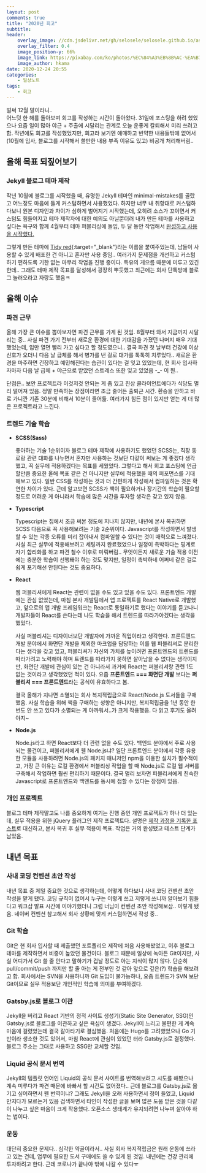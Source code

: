 ```yaml
---
layout: post
comments: true
title: "2020년 회고"
subtitle:
header:
    overlay_image: //cdn.jsdelivr.net/gh/selosele/selosele.github.io/assets/images/thumb/year2021_thumb01.jpg
    overlay_filter: 0.4
    image_position-y: 66%
    image_link: https://pixabay.com/ko/photos/%EC%84%A3%EB%8B%AC-%EA%B7%B8%EB%AF%90-%EC%83%88-%ED%95%B4%EC%9D%98-%EC%9D%B4%EB%B8%8C-5829158/
    image_author: hkama
date: 2020-12-24 20:55
categories:
    - 일상노트
tags:
    - 회고
---
```


벌써 12월 말이라니..  
어느덧 한 해를 돌아보며 회고를 작성하는 시간이 돌아왔다. 31일에 포스팅을 하려 했었으나 요즘 일이 많아 야근 + 주출에 시달리는 관계로 오늘 운좋게 칼퇴해서 미리 쓰려고 함. 작년에도 회고를 작성했었지만, 회고라 보기엔 애매하고 빈약한 내용들밖에 없어서(10월에 입사, 블로그를 시작해서 쓸만한 내용 부족 이유도 있고) 비공개 처리해버림..

## 올해 목표 되짚어보기

### Jekyll 블로그 테마 제작

작년 10월에 블로그를 시작했을 때, 유명한 Jekyll 테마인 minimal-mistakes를 골랐고 어느정도 마음에 들게 커스텀하면서 사용했었다. 하지만 너무 내 취향대로 커스텀하다보니 원본 디자인과 차이가 심하게 벌어지기 시작했는데, 오히려 소스가 꼬이면서 커스텀도 힘들어지고 테마 제작자에 대한 예의도 아닐뿐더러 내가 만든 테마를 사용하고 싶다는 욕구와 함께 4월부터 테마 퍼블리싱에 돌입, 두 달 동안 작업해서 [완성하고 사용을 시작했다.](/2020/06/24/made-jekyll-theme/)

그렇게 만든 테마에 [Tidy red](https://selosele.github.io/jekyll-theme-tidyred){:target="_blank"}라는 이름을 붙여주었는데, 남들이 사용할 수 있게 배포한 건 아니고 혼자만 사용 중임.. 여러가지 문제점을 개선하고 커스텀하기 편하도록 기한 없는 마무리 작업을 진행 중이다. 특유의 게으름 때문에 미루고 있긴 한데.. 그래도 테마 제작 목표를 달성해서 굉장히 뿌듯했고 최근에는 회사 단톡방에 블로그 놀러오라고 자랑도 했음ㅋ

## 올해 이슈

### 파견 근무

올해 가장 큰 이슈를 뽑아보자면 파견 근무를 가게 된 것임. 8월부터 와서 지금까지 시달리는 중.. 사실 파견 가기 전부터 새로운 환경에 대한 기대감을 가졌던 나머지 매우 기대했었는데, 입만 열면 빨리 가고 싶다고 할 정도였으니.. 결국 파견 첫 날부터 건강에 이상 신호가 오더니 다음 날 급체를 해서 병가를 낸 걸로 대가를 톡톡히 치루었다.. 새로운 환경을 마주하면 긴장하고 예민해진다는 습관이 있다는 걸 잊고 있었는데, 현 회사 입사하자마자 다음 날 급체 + 야근으로 받았던 스트레스 또한 잊고 있었음 -_- 이 뭔..

단점은.. 보안 프로젝트라 이것저것 안되는 게 좀 있고 진상 클라이언트에다가 식당도 멀리 떨어져 있음. 정말 만족하는 장점이라면 조금 줄어든 출퇴근 시간. 환승을 안하고 바로 가니깐 기존 30분에 비해서 10분이 줄어듦. 여러가지 힘든 점이 있지만 얻는 게 더 많은 프로젝트라고 느낀다.

### 트렌드 기술 학습

- **SCSS(Sass)**

  좋아하는 기술 1순위이자 블로그 테마 제작에 사용하기도 했었던 SCSS는, 직장 동료랑 관련 대화를 나누면서 혼자만 사용하는 것보단 다같이 써보는 게 좋겠다 생각했고, 꼭 실무에 적용하겠다는 목표를 세웠었다. 그렇다고 해서 회고 포스팅에 언급할만큼 중요한 올해 목표 같은 건 아니지만 실무에 적용했을 때의 퍼포먼스를 기대해보고 있다. 일반 CSS를 작성하는 것과 더 간편하게 작성해서 컴파일하는 것은 확연한 차이가 있다. 근데 알고보면 SCSS가 책이 필요하거나 장기간의 학습이 필요할 정도로 어려운 게 아니라서 학습에 많은 시간을 투자할 생각은 갖고 있지 않음.

- **Typescript**

  Typescript는 집에서 조금 써본 정도에 지나지 않지만, 내년에 본사 복귀하면 SCSS 다음으로 꼭 사용해보려는 기술 2순위이다. Javascript를 작성하면서 발생할 수 있는 각종 오류를 미리 잡아내서 컴파일할 수 있다는 것이 매력으로 느껴졌다. 사실 최근 실무에 적용해보려고 세팅까지 완료했었으나 일정이 촉박하다는 핑계로 자기 합리화를 하고 파견 철수 이후로 미뤄버림.. 무엇이든지 새로운 기술 적용 이전에는 충분한 학습이 선행돼야 하는 것도 맞지만, 일정이 촉박하네 어쩌네 같은 걸로 쉽게 포기해선 안된다는 것도 중요하다.

- **React**

  웹 퍼블리셔에게 React는 관련이 없을 수도 있고 있을 수도 있다. 프론트엔드 개발에는 관심 없었는데, 마침 본사 개발팀에서 앱 프로젝트를 React Native로 개발했고, 앞으로의 앱 개발 프레임워크는 React로 통일하기로 했다는 이야기를 듣고나니 개발자들이 React를 쓴다는데 나도 학습을 해서 트렌드를 따라가야겠다는 생각을 했었다.

  사실 퍼블리셔는 디자이너보단 개발자에 가까운 직업이라고 생각한다. 프론트엔드 개발 분야에서 화면단 개발을 제외한 마크업을 담당하는 이를 웹 퍼블리셔로 분리한다는 생각을 갖고 있고, 퍼블리셔가 자신의 가치를 높이려면 프론트엔드의 트렌드를 따라가려고 노력해야 하며 트렌드를 따라가지 못하면 살아남을 수 없다는 생각이지만, 화면단 개발에 관심이 있는 건 아니라서 과거에 React는 퍼블리셔랑 관련 1도 없는 것이라고 생각했었던 적이 있다. 요즘 **프론트엔드 === 화면단 개발** 보다는 **퍼블리셔 === 프론트엔드**라는 공식이 유효하다고 봄.

  결국 올해가 지나면 소멸되는 회사 복지적립금으로 React/Node.js 도서들을 구매했음. 사실 학습을 위해 책을 구매하는 성향은 아니지만, 복지적립금을 1년 동안 한 번도 안 쓰고 있다가 소멸되는 게 아까워서..가 크게 작용했음. 다 읽고 후기도 올려야지~

- **Node.js**

  Node.js라고 하면 React보다 더 관련 없을 수도 있다. 백엔드 분야에서 주로 사용되는 물건이고, 퍼블리셔에게 웬 Node.js냐? 일단 프론트엔드 분야에서 각종 유용한 모듈을 사용하려면 Node.js의 패키지 매니저인 npm을 이용한 설치가 필수적이고, 가장 큰 이유는 로컬 환경에서 퍼블리싱 작업을 할 때 Node.js로 로컬 웹 서버를 구축해서 작업하면 훨씬 편리하기 때문이다. 결국 멀리 보자면 퍼블리셔에게 친숙한 Javascript로 프론트엔드와 백엔드를 동시에 접할 수 있다는 장점이 있음.

### 개인 프로젝트

  블로그 테마 제작말고도 나름 중요하게 여기는 진행 중인 개인 프로젝트가 하나 더 있는데, 실무 적용을 위한 jQuery 플러그인 제작 프로젝트다. 설명은 [제작 과정을 기록한 포스트](/2020/10/15/making-jquery-plugin/)로 대신하고, 본사 복귀 후 실무 적용이 목표. 작업은 거의 완성됐고 테스트 단계가 남았음.

## 내년 목표

### 사내 코딩 컨벤션 초안 작성

내년 목표 중 제일 중요한 것으로 생각하는데, 어떻게 하다보니 사내 코딩 컨벤션 초안 작성을 맡게 됐다. 코딩 규칙이 없어서 누구는 이렇게 쓰고 저렇게 쓰니까 알아보기 힘들다고 워크샵 발표 시간에 이야기했더니 그럼 너님이 컨벤션 초안 작성해보삼.. 이렇게 됐음. 네이버 컨벤션 참고해서 회사 상황에 맞게 커스텀하면서 작성 중..

### Git 학습

Git은 현 회사 입사할 때 제출했던 포트폴리오 제작에 처음 사용해봤었고, 이후 블로그 테마를 제작하면서 비중이 높았던 물건이다. 블로그 때문에 일상에 녹아든 Git이지만, 사실 어디가서 Git 쓸 줄 안다고 말하기가 겁날 정도로 아는 지식이 많지 않다. 단순히 pull/commit/push 까지만 할 줄 아는 게 전부인 것 같아 앞으로 깊은(?) 학습을 해보려고 함. 회사에서는 SVN을 사용하니까 Git 도입이 불가능하나, 요즘 트렌드가 SVN 보단 Git이므로 실무 적용보단 개인적인 학습에 의미를 부여하겠다.

### Gatsby.js로 블로그 이관

Jekyll을 버리고 React 기반의 정적 사이트 생성기(Static Site Generator, SSG)인 Gatsby.js로 블로그를 이관하고 싶은 욕심이 생겼다. Jekyll이 느리고 불편한 게 계속 마음에 걸렸었는데 결국 갈아타기로 결심했음. 처음에는 Hugo를 고려했었으나 Go 기반이라 생소한 것도 있어서, 마침 React에 관심이 있었던 터라 Gatsby.js로 결정했다. 블로그 주소는 그대로 사용하고 SSG만 교체할 것임.

### Liquid 공식 문서 번역

Jekyll의 템플릿 언어인 Liquid의 공식 문서 사이트를 번역해보려고 시도를 해봤으나 계속 미루다가 파견 때문에 바빠서 할 시간도 없어졌다.. 근데 블로그를 Gatsby.js로 옮기고 싶어하면서 웬 번역이냐? 그래도 Jekyll을 오래 사용하면서 정이 들었고, Liquid 만지다가 모르는거 있음 검색하면서 타인이 작성한 글을 보며 많은 도움 받은 것을 다같이 나누고 싶은 마음이 크게 작용했다. 오픈소스 생태계가 유지되려면 나누며 살아야 하는 법이다.

### 운동

대단히 중요한 문제다.. 심각한 약골이라서.. 사실 회사 복지적립금은 원래 운동에 쓰라고 있는 건데, 업무에 필요한 도서 구매에도 쓸 수 있게 된 것임. 내년에는 건강 관리에 투자하려고 한다. 근데 코로나가 끝나야 밖에 나갈 수 있다ㅠ
